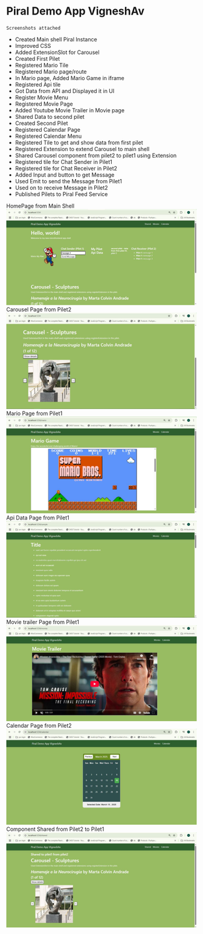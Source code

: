 # Piral Demo App VigneshAv
    Screenshots attached
- Created Main shell Piral Instance
- Improved CSS
- Added ExtensionSlot for Carousel
- Created First Pilet
- Registered Mario Tile
- Registered Mario page/route
- In Mario page, Added Mario Game in iframe 
- Registered Api tile
- Got Data from API and Displayed it in UI
- Register Movie Menu
- Registered Movie Page
- Added Youtube Movie Trailer in Movie page
- Shared Data to second pilet
- Created Second Pilet
- Registered Calendar Page
- Registered Calendar Menu
- Registered Tile to get and show data from first pilet
- Registered Extension to extend Carousel to main shell
- Shared Carousel component from pilet2 to pilet1 using Extension
- Registered tile for Chat Sender in Pilet1
- Registered tile for Chat Receiver in Pilet2
- Added Input and button to get Message
- Used Emit to send the Message from Pilet1
- Used on to receive Message in Pilet2
- Published Pilets to Piral Feed Service
  
HomePage from Main Shell 
![Homepage Screenshot](screenshots/Main.JPG)
Carousel Page from Pilet2
![Carousel Screenshot](screenshots/Carousel.JPG)
Mario Page from Pilet1
![Mario page Screenshot](screenshots/Mario.JPG)
Api Data Page from Pilet1
![Api data page Screenshot](screenshots/ApiData.JPG)
Movie trailer Page from Pilet1
![Movie trailer page Screenshot](screenshots/MovieTrailer.JPG)
Calendar Page from Pilet2
![Calendar page Screenshot](screenshots/Calendar.JPG)   
Component Shared from Pilet2 to Pilet1
![Component Shared Betweeen Pilets page Screenshot](screenshots/SharedBetweenPilets.JPG)   
